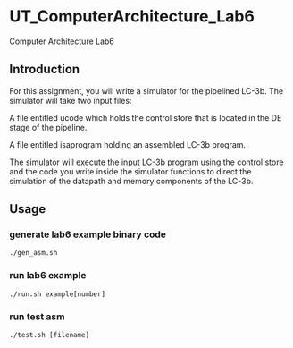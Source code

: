 # UT_ComputerArchitecture_Lab6
Computer Architecture Lab6

## Introduction
For this assignment, you will write a simulator for the pipelined LC-3b. The simulator will take two input files:

A file entitled ucode which holds the control store that is located in the DE stage of the pipeline.

A file entitled isaprogram holding an assembled LC-3b program.

The simulator will execute the input LC-3b program using the control store and the code you write inside the simulator functions to direct the simulation of the datapath and memory components of the LC-3b.

## Usage

### generate lab6 example binary code
```
./gen_asm.sh
```

### run lab6 example
```
./run.sh example[number]
```

### run test asm
```
./test.sh [filename]
```

